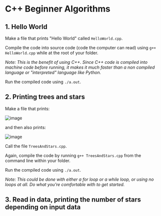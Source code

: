 # C++ Beginner Algorithms

## 1. Hello World
Make a file that prints "Hello World" called `HelloWorld.cpp`.

Compile the code into source code (code the computer can read) using `g++ HelloWorld.cpp` while at the root of your folder. 

*Note: This is the benefit of using C++. Since C++ code is compiled into machine code before running, it makes it much faster than a non compiled language or "interpreted" language like Python.*

Run the compiled code using `./a.out`.

## 2. Printing trees and stars
Make a file that prints:

![image](https://user-images.githubusercontent.com/36263575/66679951-5e562000-ec67-11e9-96c6-18e2000ad81b.png)

and then also prints:

![image](https://user-images.githubusercontent.com/36263575/66679993-72018680-ec67-11e9-9f6c-582c8e386ec0.png)

Call the file `TreesAndStars.cpp`.

Again, compile the code by running `g++ TreesAndStars.cpp` from the command line within your folder.

Run the compiled code using `./a.out`.

*Note: This could be done with either a for loop or a while loop, or using no loops at all. Do what you're comfortable with to get started.*

## 3. Read in data, printing the number of stars depending on input data 

